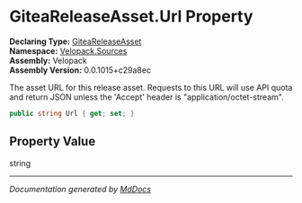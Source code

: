 ﻿<!--  
  <auto-generated>   
    The contents of this file were generated by a tool.  
    Changes to this file may be list if the file is regenerated  
  </auto-generated>   
-->

# GiteaReleaseAsset.Url Property

**Declaring Type:** [GiteaReleaseAsset](../index.md)  
**Namespace:** [Velopack.Sources](../../index.md)  
**Assembly:** Velopack  
**Assembly Version:** 0.0.1015+c29a8ec

The asset URL for this release asset. Requests to this URL will use API quota and return JSON unless the 'Accept' header is "application\/octet\-stream". 

```csharp
public string Url { get; set; }
```

## Property Value

string

___

*Documentation generated by [MdDocs](https://github.com/ap0llo/mddocs)*
